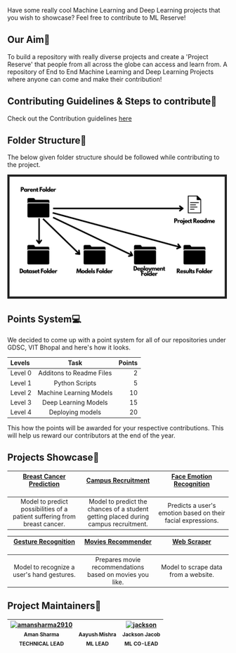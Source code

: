

Have some really cool Machine Learning and Deep Learning projects that you wish to showcase? Feel free to contribute to ML Reserve!

## Our Aim🚀

To build a repository with really diverse projects and create a 'Project Reserve' that people from all across the globe can access and learn from. A repository of End to End Machine Learning and Deep Learning Projects where anyone can come and make their contribution!

## Contributing Guidelines & Steps to contribute📕

Check out the Contribution guidelines [here](https://github.com/DSCVITBHOPAL/ML-Reserve/blob/main/CONTRIBUTING.md)

## Folder Structure📁

The below given folder structure should be followed while contributing to the project.</br>

<p align="left">
<img src="Repository Assets/ML Reserve Folder Structure.png" alt="drawing" width="500"/>
</p>

## Points System💻

We decided to come up with a point system for all of our repositories under GDSC, VIT Bhopal and here's how it looks.

| Levels  |           Task           | Points |
| :------ | :----------------------: | -----: |
| Level 0 | Additons to Readme Files |      2 |
| Level 1 |      Python Scripts      |      5 |
| Level 2 | Machine Learning Models  |     10 |
| Level 3 |   Deep Learning Models   |     15 |
| Level 4 |     Deploying models     |     20 |

This how the points will be awarded for your respective contributions. This will help us reward our contributors at the end of the year.

## Projects Showcase📕

| [Breast Cancer Prediction](./BreastCancerPrediction_AnikaJagati) <br> &emsp;&emsp;&emsp;&emsp;&emsp;&emsp;&emsp;&emsp;&emsp;&emsp;&emsp; | [Campus Recruitment](./Campus-Recruitment) <br> &emsp;&emsp;&emsp;&emsp;&emsp;&emsp;&emsp;&emsp;&emsp;&emsp;&emsp; | [Face Emotion Recognition](./FaceEmotionRecognition) <br> &emsp;&emsp;&emsp;&emsp;&emsp;&emsp;&emsp;&emsp;&emsp;&emsp;&emsp; | [Gemstone Classification](./GemstoneClassification) <br> &emsp;&emsp;&emsp;&emsp;&emsp;&emsp;&emsp;&emsp;&emsp;&emsp;&emsp; |
| :--------------------------------------------------------------------------------------------------------------------------------------: | :----------------------------------------------------------------------------------------------------------------: | :--------------------------------------------------------------------------------------------------------------------------: | :-------------------------------------------------------------------------------------------------------------------------: |
|                                Model to predict possibilities of a patient suffering from breast cancer.                                 |                Model to predict the chances of a student getting placed during campus recruitment.                 |                                 Predicts a user's emotion based on their facial expressions.                                 |                                          Model to classify the types of gemstones.                                          |

| [Gesture Recognition](./GestureRecognition_ritweekraj2802) <br> &emsp;&emsp;&emsp;&emsp;&emsp;&emsp;&emsp;&emsp;&emsp;&emsp;&emsp; | [Movies Recommender](./Movies-Recommender) <br> &emsp;&emsp;&emsp;&emsp;&emsp;&emsp;&emsp;&emsp;&emsp;&emsp;&emsp; | [Web Scraper](./Python-Scripts) <br> &emsp;&emsp;&emsp;&emsp;&emsp;&emsp;&emsp;&emsp;&emsp;&emsp;&emsp; | [Room Classifier](./Room%20Classifier) <br> &emsp;&emsp;&emsp;&emsp;&emsp;&emsp;&emsp;&emsp;&emsp;&emsp;&emsp; |
| :--------------------------------------------------------------------------------------------------------------------------------: | :----------------------------------------------------------------------------------------------------------------: | :-----------------------------------------------------------------------------------------------------: | :------------------------------------------------------------------------------------------------------------: |
|                                             Model to recognize a user's hand gestures.                                             |                              Prepares movie recommendations based on movies you like.                              |                                  Model to scrape data from a website.                                   |                               Model to classify the current condition of a room.                               |

## Project Maintainers👥

| [<img alt="amansharma2910" src="https://avatars.githubusercontent.com/u/53087550?v=4" width="115"><br><sub>Aman Sharma</sub><br>](https://github.com/amansharma2910) <sub>**TECHNICAL LEAD**</sub> | [<img alt="" src="https://avatars.githubusercontent.com/u/52394145?v=4" width="115"><br><sub>Aayush Mishra</sub>](https://github.com/AM1CODES)<br> <sub>**ML LEAD**</sub> | [<img alt="jackson" src="https://avatars.githubusercontent.com/u/55303125?v=4" width="115"><br><sub>Jackson Jacob</sub>](https://github.com/JackJJCodes)<br> <sub>**ML CO-LEAD**</sub> |
| :------------------------------------------------------------------------------------------------------------------------------------------------------------------------------------------------: | :-----------------------------------------------------------------------------------------------------------------------------------------------------------------------: | :------------------------------------------------------------------------------------------------------------------------------------------------------------------------------------: |
